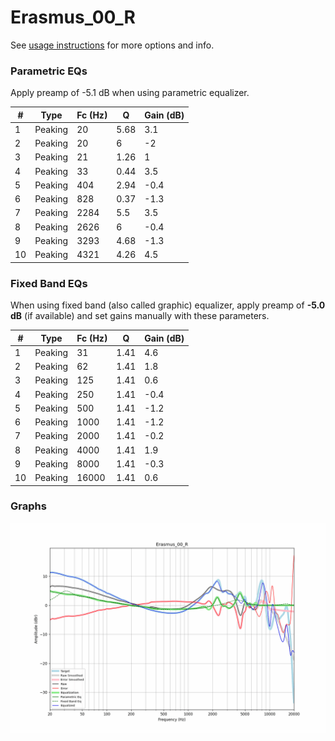 # Erasmus_00_R
See [usage instructions](https://github.com/jaakkopasanen/AutoEq#usage) for more options and info.

### Parametric EQs
Apply preamp of -5.1 dB when using parametric equalizer.

|   # | Type    |   Fc (Hz) |    Q |   Gain (dB) |
|-----|---------|-----------|------|-------------|
|   1 | Peaking |        20 | 5.68 |         3.1 |
|   2 | Peaking |        20 | 6    |        -2   |
|   3 | Peaking |        21 | 1.26 |         1   |
|   4 | Peaking |        33 | 0.44 |         3.5 |
|   5 | Peaking |       404 | 2.94 |        -0.4 |
|   6 | Peaking |       828 | 0.37 |        -1.3 |
|   7 | Peaking |      2284 | 5.5  |         3.5 |
|   8 | Peaking |      2626 | 6    |        -0.4 |
|   9 | Peaking |      3293 | 4.68 |        -1.3 |
|  10 | Peaking |      4321 | 4.26 |         4.5 |

### Fixed Band EQs
When using fixed band (also called graphic) equalizer, apply preamp of **-5.0 dB** (if available) and set gains manually with these parameters.

|   # | Type    |   Fc (Hz) |    Q |   Gain (dB) |
|-----|---------|-----------|------|-------------|
|   1 | Peaking |        31 | 1.41 |         4.6 |
|   2 | Peaking |        62 | 1.41 |         1.8 |
|   3 | Peaking |       125 | 1.41 |         0.6 |
|   4 | Peaking |       250 | 1.41 |        -0.4 |
|   5 | Peaking |       500 | 1.41 |        -1.2 |
|   6 | Peaking |      1000 | 1.41 |        -1.2 |
|   7 | Peaking |      2000 | 1.41 |        -0.2 |
|   8 | Peaking |      4000 | 1.41 |         1.9 |
|   9 | Peaking |      8000 | 1.41 |        -0.3 |
|  10 | Peaking |     16000 | 1.41 |         0.6 |

### Graphs
![](./Erasmus_00_R.png)
